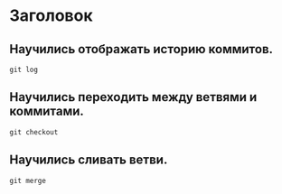 # Заголовок

## Научились отображать историю коммитов.

```
git log
```

## Научились переходить между ветвями и коммитами.

```
git checkout
```

## Научились сливать ветви.

```
git merge
```
